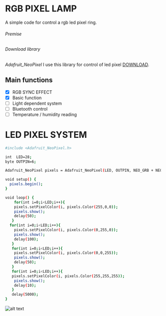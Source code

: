 # RGB PIXEL LAMP
A simple code for control a rgb led pixel ring.
###### Premise
###### Download library
*Adafruit_NeoPixel* I use this library for control of led pixel [DOWNLOAD](https://github.com/adafruit/Adafruit_NeoPixel).
## Main functions
- [x] RGB SYNC EFFECT
- [x] Basic function
- [ ] Light dependent system
- [ ] Bluetooth control
- [ ] Temperature / humidity reading

# LED PIXEL SYSTEM 
```sh
#include <Adafruit_NeoPixel.h>
```
```sh
int  LED=28;
byte OUTPIN=6;
```
```sh
Adafruit_NeoPixel pixels = Adafruit_NeoPixel(LED, OUTPIN, NEO_GRB + NEO_KHZ800);
```
```sh
void setup() {
  pixels.begin();
}
```
```sh
void loop() {
    for(int i=0;i<LED;i++){
    pixels.setPixelColor(i, pixels.Color(255,0,0));
    pixels.show(); 
    delay(50); 
   }
  for(int i=0;i<LED;i++){
    pixels.setPixelColor(i, pixels.Color(0,255,0));
    pixels.show(); 
    delay(100); 
   }
   for(int i=0;i<LED;i++){
    pixels.setPixelColor(i, pixels.Color(0,0,255));
    pixels.show(); 
    delay(50); 
   }
   for(int i=0;i<LED;i++){
   pixels.setPixelColor(i, pixels.Color(255,255,255));
    pixels.show(); 
    delay(10);
   }
   delay(5000);
}
```
![alt text]()
